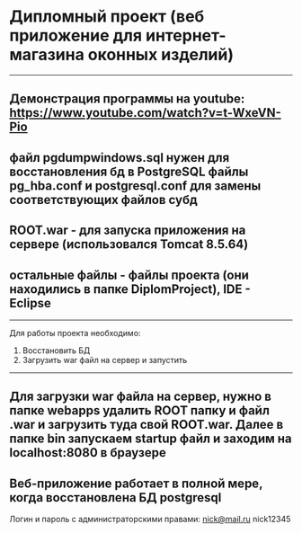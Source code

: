 # Дипломный проект (веб приложение для интернет-магазина оконных изделий)
---------------------------------------------------------------------------
Демонстрация программы на youtube: https://www.youtube.com/watch?v=t-WxeVN-Pio
---------------------------------------------------------------------------
файл pgdumpwindows.sql нужен для восстановления бд в PostgreSQL
файлы pg_hba.conf и postgresql.conf для замены соответствующих файлов субд
---------------------------------------------------------------------------
ROOT.war - для запуска приложения на сервере (использовался Tomcat 8.5.64)
---------------------------------------------------------------------------
остальные файлы - файлы проекта (они находились в папке DiplomProject), IDE - Eclipse
---------------------------------------------------------------------------
***************************************************************************
Для работы проекта необходимо:
1) Восстановить БД
2) Загрузить war файл на сервер и запустить
----------------------------------------------------------------------------
Для загрузки war файла на сервер, нужно в папке webapps удалить ROOT папку и файл .war и загрузить туда свой ROOT.war.
Далее в папке bin запускаем startup файл и заходим на localhost:8080 в браузере
-----------------------------------------------------------------------------
Веб-приложение работает в полной мере, когда восстановлена БД postgresql
-----------------------------------------------------------------------------
Логин и пароль с администраторскими правами: nick@mail.ru nick12345
